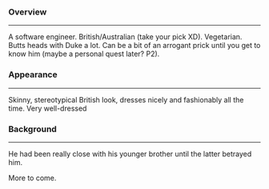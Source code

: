 ### Overview
---
A software engineer. British/Australian (take your pick XD). Vegetarian. Butts heads with Duke a lot. Can be a bit of an arrogant prick until you get to know him (maybe a personal quest later? P2).
### Appearance
---
Skinny, stereotypical British look, dresses nicely and fashionably all the time.  Very well-dressed

### Background
---
He had been really close with his younger brother until the latter betrayed him.

More to come.